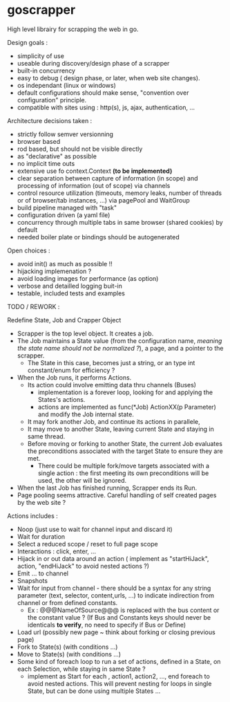 # goscrapper
High level librairy for scrapping the web in go. 

Design goals :
* simplicity of use
* useable during discovery/design phase of a scrapper
* built-in concurrency
* easy to debug ( design phase, or later, when web site changes).
* os independant (linux or windows)
* default configurations should make sense, "convention over configuration" principle.
* compatible with sites using : http(s), js, ajax, authentication, ...

Architecture decisions taken :
* strictly follow semver versionning
* browser based
* rod based, but should not be visible directly
* as "declarative" as possible
* no implicit time outs
* extensive use fo context.Context **(to be implemented)**
* clear separation between capture of information (in scope) and processing of information (out of scope) via channels
* control resource utilization (timeouts, memory leaks, number of threads or of browser/tab instances, ...) via pagePool and WaitGroup
* build pipeline managed with "task"
* configuration driven (a yaml file)
* concurrency through multiple tabs in same browser (shared cookies) by default
* needed boiler plate or bindings should be autogenerated

Open choices :
* avoid init() as much as possible !!
* hijacking implemenation ?
* avoid loading images for performance (as option)
* verbose and detailled logging buit-in
* testable, included tests and examples

TODO / REWORK :

Redefine State, Job and Crapper Object
  * Scrapper is the top level object. It creates a job. 
  * The Job maintains a State value (from the configuration name, *meaning the state name should not be normalized ?*), a page, and a pointer to the scrapper.
    * The State in this case, becomes just a string, or an type int constant/enum for efficiency ?
  * When the Job runs, it performs Actions.
    * Its action could involve emitting data thru channels (Buses)
      * implementation is a forever loop, looking for and applying the States's actions. 
      * actions are implemented as func(*Job) ActionXX(p Parameter) and modify the Job internal state.
    * It may fork another Job, and continue its actions in parallele, 
    * It may move to another State, leaving current State and staying in same thread.
    * Before moving or forking to another State, the current Job evaluates the preconditions associated with the target State to ensure they are met.
      * There could be multiple fork/move targets associated with a single action : the first meeting its own preconditions will be used, the other will be ignored.
  * When the last Job has finished running, Scrapper ends its Run.
  * Page pooling seems attractive. Careful handling of self created pages by the web site ?
  
Actions includes :
  * Noop (just use to wait for channel input and discard it)
  * Wait for duration
  * Select a reduced scope / reset to full page scope
  * Interactions : click, enter, ...
  * Hijack in or out data around an action ( implement as "startHiJack", action, "endHiJack" to avoid nested actions ?)
  * Emit ... to channel
  * Snapshots
  * Wait for input from channel - there should be a syntax for any string parameter (text, selector, content,urls,  ...) to indicate indirection from channel or from defined constants.
    * Ex : @@@NameOfSource@@@ is replaced with the bus content or the constant value ? (If Bus and Constants keys should never be identicals **to verify**, no need to specify if Bus or Define)
  * Load url (possibly new page ~ think about forking or closing previous page)
  * Fork to State(s) (with conditions ...)
  * Move to State(s) (with conditions ...)
  * Some kind of foreach loop to run a set of actions, defined in a State, on each Selection, while staying in same State ?
    * implement as Start for each , action1, action2, ..., end foreach to avoid nested actions. This will prevent nesting for loops in single State, but can be done using multiple States ...